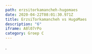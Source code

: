 ```yaml
---
path: erzsitorkamancheh-hugomaes
date: 2020-04-22T08:01:30.971Z
title: ErzsiTorkamancheh vs HugoMaes
description: "6"
iframe: A8l07rPo
category: Groep C
---
```

.